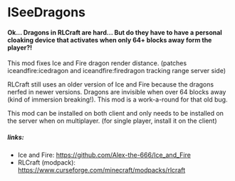 ISeeDragons
===========
#### Ok... Dragons in RLCraft are hard... But do they have to have a personal cloaking device that activates when only 64+ blocks away form the player?!

This mod fixes Ice and Fire dragon render distance.
(patches iceandfire:icedragon and iceandfire:firedragon tracking range server side)

RLCraft still uses an older version of Ice and Fire because the dragons nerfed in newer versions. Dragons are invisible when over 64 blocks away (kind of immersion breaking!). This mod is a work-a-round for that old bug.

This mod can be installed on both client and only needs to be installed on the server when on multiplayer. (for single player, install it on the client)

##### links:
* Ice and Fire: https://github.com/Alex-the-666/Ice_and_Fire
* RLCraft (modpack): https://www.curseforge.com/minecraft/modpacks/rlcraft